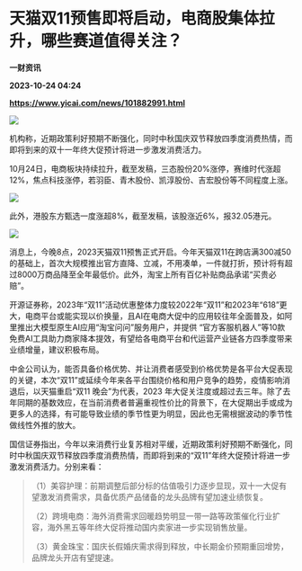 # 天猫双11预售即将启动，电商股集体拉升，哪些赛道值得关注？
**一财资讯**

**2023-10-24 04:24**

**https://www.yicai.com/news/101882991.html**

![](https://imgcdn.yicai.com/uppics/slides/2023/10/17bf81098f7065634e1af5b9fe6a7416.jpg)

机构称，近期政策利好预期不断强化，同时中秋国庆双节释放四季度消费热情，而即将到来的双十一年终大促预计将进一步激发消费活力。

10月24日，电商板块持续拉升，截至发稿，三态股份20%涨停，赛维时代涨超12%，焦点科技涨停，若羽臣、青木股份、凯淳股份、吉宏股份等不同程度上涨。

![](https://imgcdn.yicai.com/uppics/images/2023/10/59abca909d2cc93fdcfd6c2666f4c275.jpg)

此外，港股东方甄选一度涨超8%，截至发稿，该股涨近6%，报32.05港元。

![](https://imgcdn.yicai.com/uppics/images/2023/10/f6b15376025547322e00adc979b2c49c.jpg)

消息上，今晚8点，2023天猫双11预售正式开启。今年天猫双11在跨店满300减50的基础上，首次大规模推出官方直降、立减，不用凑单，一件就打折，预计将有超过8000万商品降至全年最低价。此外，淘宝上所有百亿补贴商品承诺“买贵必赔”。

开源证券称，2023年“双11”活动优惠整体力度较2022年“双11”和2023年“618”更大，电商平台或能实现以价换量，且AI在电商大促中的应用较往年全面普及，如阿里推出大模型原生AI应用“淘宝问问”服务用户，并提供 “官方客服机器人”等10款免费AI工具助力商家降本提效，有望给各电商平台和代运营产业链各方四季度带来业绩增量，建议积极布局。

中金公司认为，能否具备价格优势、并让消费者感受到价格优势是各平台大促表现的关键，本次“双11”或延续今年来各平台围绕价格和用户竞争的趋势，疫情影响消退后，以天猫重启“双11 晚会”为代表，2023 年大促关注度或超过去三年。除了去年同期的基数效应，在当前消费者普遍重视性价比的背景下，在大促期出手或成为更多人的选择，有可能导致业绩的季节性更为明显，因此也无需根据波动的季节性做线性外推的放大。

国信证券指出，今年以来消费行业复苏相对平缓，近期政策利好预期不断强化，同时中秋国庆双节释放四季度消费热情，而即将到来的“双11”年终大促预计将进一步激发消费活力。分别来看：

> （1）美容护理：前期调整后部分标的估值吸引力逐步显现，双十一大促有望激发消费需求，具备优质产品储备的龙头品牌有望加速业绩恢复。
> 
> （2）跨境电商：海外消费需求回暖趋势明显一带一路等政策催化行业扩容，海外黑五等年终大促将推动国内卖家进一步实现销售放量。
> 
> （3）黄金珠宝：国庆长假婚庆需求得到释放，中长期金价预期重回增势，品牌龙头开店有望提速。